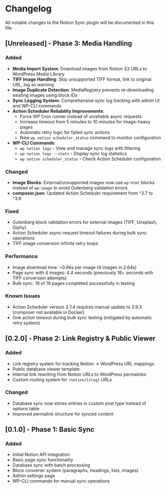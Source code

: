 # Changelog

All notable changes to the Notion Sync plugin will be documented in this file.

## [Unreleased] - Phase 3: Media Handling

### Added

- **Media Import System**: Download images from Notion S3 URLs to WordPress Media Library
- **TIFF Image Handling**: Skip unsupported TIFF format, link to original URL, log as warning
- **Image Duplicate Detection**: MediaRegistry prevents re-downloading existing images using block IDs
- **Sync Logging System**: Comprehensive sync log tracking with admin UI and WP-CLI commands
- **Action Scheduler Reliability Improvements**:
    - Force WP Cron runner instead of unreliable async requests
    - Increase timeout from 5 minutes to 10 minutes for image-heavy pages
    - Automatic retry logic for failed sync actions
    - New `wp notion scheduler_status` command to monitor configuration
- **WP-CLI Commands**:
    - `wp notion logs` - View and manage sync logs with filtering
    - `wp notion logs --stats` - Display sync log statistics
    - `wp notion scheduler_status` - Check Action Scheduler configuration

### Changed

- **Image Blocks**: External/unsupported images now use `wp:html` blocks instead of `wp:image` to avoid Gutenberg validation errors
- **composer.json**: Updated Action Scheduler requirement from ^3.7 to ^3.9

### Fixed

- Gutenberg block validation errors for external images (TIFF, Unsplash, Giphy)
- Action Scheduler async request timeout failures during bulk sync operations
- TIFF image conversion infinite retry loops

### Performance

- Image download time: ~0.66s per image (4 images in 2.64s)
- Page sync with 4 images: 4.4 seconds (previously 18+ seconds with TIFF conversion attempts)
- Bulk sync: 18 of 19 pages completed successfully in testing

### Known Issues

- Action Scheduler version 3.7.4 requires manual update to 3.9.3 (composer not available in Docker)
- One action timeout during bulk sync testing (mitigated by automatic retry system)

## [0.2.0] - Phase 2: Link Registry & Public Viewer

### Added

- Link registry system for tracking Notion → WordPress URL mappings
- Public database viewer template
- Internal link rewriting from Notion URLs to WordPress permalinks
- Custom routing system for `/notion/{slug}` URLs

### Changed

- Database sync now stores entries in custom post type instead of options table
- Improved permalink structure for synced content

## [0.1.0] - Phase 1: Basic Sync

### Added

- Initial Notion API integration
- Basic page sync functionality
- Database sync with batch processing
- Block converter system (paragraphs, headings, lists, images)
- Admin settings page
- WP-CLI commands for manual sync operations
